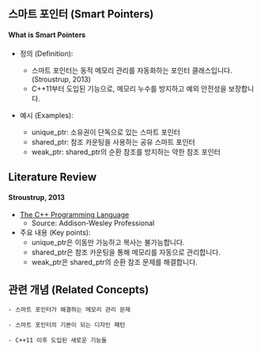 
## 스마트 포인터 (Smart Pointers)

#### What is Smart Pointers

- 정의 (Definition):
	- 스마트 포인터는 동적 메모리 관리를 자동화하는 포인터 클래스입니다. (Stroustrup, 2013)
	- C++11부터 도입된 기능으로, 메모리 누수를 방지하고 예외 안전성을 보장합니다.

- 예시 (Examples):
	- unique_ptr: 소유권이 단독으로 있는 스마트 포인터
	- shared_ptr: 참조 카운팅을 사용하는 공유 스마트 포인터
	- weak_ptr: shared_ptr의 순환 참조를 방지하는 약한 참조 포인터

## Literature Review

#### Stroustrup, 2013
- [The C++ Programming Language](https://www.stroustrup.com/4th.html)
	- Source: Addison-Wesley Professional
- 주요 내용 (Key points):
	- unique_ptr은 이동만 가능하고 복사는 불가능합니다.
	- shared_ptr은 참조 카운팅을 통해 메모리를 자동으로 관리합니다.
	- weak_ptr은 shared_ptr의 순환 참조 문제를 해결합니다.

## 관련 개념 (Related Concepts)

	- 스마트 포인터가 해결하는 메모리 관리 문제

	- 스마트 포인터의 기본이 되는 디자인 패턴

	- C++11 이후 도입된 새로운 기능들 